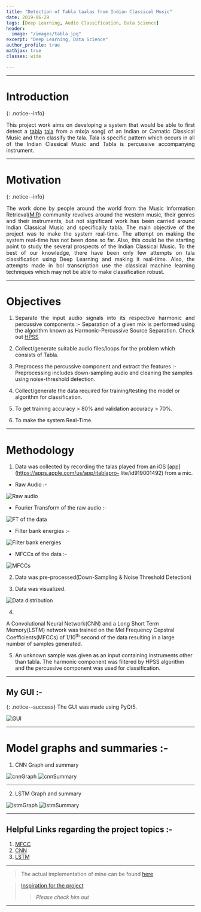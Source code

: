 ```yaml
---
title: "Detection of Tabla taalas from Indian Classical Music"
date: 2019-06-29
tags: [Deep Learning, Audio Classification, Data Science]
header:
  image: "/images/tabla.jpg"
excerpt: "Deep Learning, Data Science"
author_profile: true
mathjax: true
classes: wide

---
```


---

# Introduction

{: .notice--info}
<div style="text-align: justify">
This project work aims on developing a system that would be able to first detect a <a href="https://en.wikipedia.org/wiki/Tabla">tabla</a> <a href="https://en.wikipedia.org/wiki/Tala_(music)">tala</a>
from a mix(a song) of an Indian or Carnatic Classical Music and then classify the tala. Tala is specific pattern which occurs in all of the Indian Classical Music and Tabla is percussive accompanying instrument.
</div>

---

# Motivation

{: .notice--info}
<div style="text-align: justify">
The work done by people around the world from the Music Information Retrieval<a href="https://en.wikipedia.org/wiki/Music_information_retrieval">(MIR)</a> community revolves around the western music, their genres and their instruments, but not significant work has been carried around Indian Classical Music and specifically tabla. The main objective of the project was to make the system real-time. The attempt on making the system real-time has not been done so far. Also, this could be the starting point to study the several prospects of the Indian Classical Music. To the best of our knowledge, there have been only few attempts on tala classification using Deep Learning and making it real-time. Also, the attempts made in bol transcription use the classical machine learning techniques which may not be able to make classification robust.
</div>

---

# Objectives

1. <div style="text-align: justify">
   Separate the input audio signals into its respective harmonic and percussive components :-
   Separation of a given mix is performed using the algorithm known as Harmonic-Percussive Source Separation.
   Check out <a href="https://librosa.github.io/librosa/auto_examples/plot_hprss.html">HPSS</a>
   </div>

2. Collect/generate suitable audio files/loops for the problem which consists of Tabla.

3. Preprocess the percussive component and extract the features :-
   Preprocessing includes down-sampling audio and cleaning the samples using noise-threshold detection.

4. Collect/generate the data required for training/testing the model or algorithm for classification.

5. To get training accuracy > 80% and validation accuracy > 70%.

6. To make the system Real-Time.

---

# Methodology
1. Data was collected by recording the talas played from an iOS [app](https://apps.apple.com/us/app/itablapro-  lite/id919001492) from a mic.

* Raw Audio :-
<img src="{{ site.url }}{{ site.baseurl }}/images/Tabla project/timedata.png" alt="Raw audio">

* Fourier Transform of the raw audio :-
<img src="{{ site.url }}{{ site.baseurl }}/images/Tabla project/data_ft.png" alt="FT of the data">

* Filter bank energies :-
<img src="{{ site.url }}{{ site.baseurl }}/images/Tabla project/filterbankenergies.png" alt="Filter bank energies">

* MFCCs of the data :-
<img src="{{ site.url }}{{ site.baseurl }}/images/Tabla project/data_mfccs.png" alt="MFCCs">

2. Data was pre-processed(Down-Sampling & Noise Threshold Detection)

3. Data was visualized.
<img src="{{ site.url }}{{ site.baseurl }}/images/Tabla project/distribution.png" alt="Data distribution">

4. <div style="text-align: justify">
  A Convolutional Neural Network(CNN) and a Long Short Term Memory(LSTM) network was trained on the
  Mel Frequency Cepstral Coefficients(MFCCs) of 1/10<sup>th</sup> second of the data resulting in a large number of samples generated.</div>

5. An unknown sample was given as an input containing instruments other than tabla. The harmonic component    was filtered by HPSS algorithm and the percussive component was used for classification.

---

## My GUI :-

{: .notice--success}
The GUI was made using PyQt5.

<img src="{{ site.url }}{{ site.baseurl }}/images/Tabla project/GUI.png" alt="GUI">

---

# Model graphs and summaries :-

  1. CNN Graph and summary
  <img src="{{ site.url }}{{ site.baseurl }}/images/Tabla project/convmodel.png" alt="cnnGraph">
  <img src="{{ site.url }}{{ site.baseurl }}/images/Tabla project/conv_summ.png" alt="cnnSummary">

---

  2. LSTM Graph and summary
  <img src="{{ site.url }}{{ site.baseurl }}/images/Tabla project/recmodel.png" alt="lstmGraph">
  <img src="{{ site.url }}{{ site.baseurl }}/images/Tabla project/rec_summ.png" alt="lstmSummary">

---

## Helpful Links regarding the project topics :-

1. [MFCC](https://haythamfayek.com/2016/04/21/speech-processing-for-machine-learning.html)
2. [CNN](http://yann.lecun.com/exdb/publis/pdf/lecun-bengio-95a.pdf)
3. [LSTM](https://www.analyticsvidhya.com/blog/2017/12/fundamentals-of-deep-learning-introduction-to-lstm/)

---

> The actual implementation of mine can be found [here](https://github.com/pranav6670/Detection-Classification-of-Tabla-taals)

> [Inspiration for the project](https://www.youtube.com/watch?v=Z7YM-HAz-IY&list=PLhA3b2k8R3t2Ng1WW_7MiXeh1pfQJQi_P)
>>*Please check him out*

---
